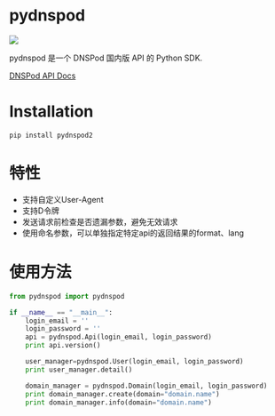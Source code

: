 # pydnspod

![](https://img.shields.io/pypi/pyversions/pydnspod2)

pydnspod 是一个 DNSPod 国内版 API 的 Python SDK.

[DNSPod API Docs](https://github.com/DNSPod/dnspod-api-doc/)

# Installation

```
pip install pydnspod2
```

# 特性

- 支持自定义User-Agent
- 支持D令牌
- 发送请求前检查是否遗漏参数，避免无效请求
- 使用命名参数，可以单独指定特定api的返回结果的format、lang

# 使用方法

```python
from pydnspod import pydnspod

if __name__ == "__main__":
    login_email = ''
    login_password = ''
    api = pydnspod.Api(login_email, login_password)
    print api.version()

    user_manager=pydnspod.User(login_email, login_password)
    print user_manager.detail()

    domain_manager = pydnspod.Domain(login_email, login_password)
    print domain_manager.create(domain="domain.name")
    print domain_manager.info(domain="domain.name")
```
